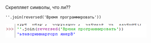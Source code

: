 Скрепляет символы, что ли??

```
''.join(reversed('Время программировать'))
```

![](../../../01.Pyth_for_children/_pictures/Pasted_image_20250304190708.png)
